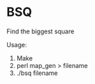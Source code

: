 # BSQ
Find the biggest square

Usage: 
1. Make
2. perl map_gen <size1> <size2> <density> > filename
3. ./bsq filename
